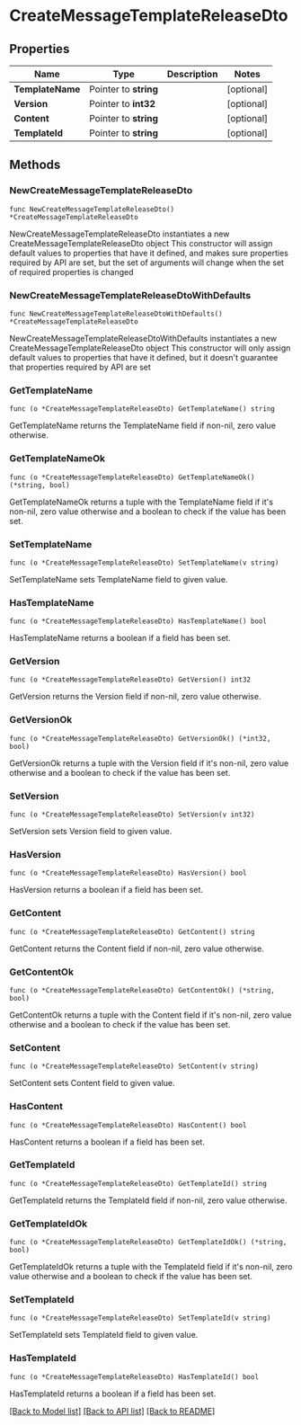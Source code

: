 # CreateMessageTemplateReleaseDto

## Properties

Name | Type | Description | Notes
------------ | ------------- | ------------- | -------------
**TemplateName** | Pointer to **string** |  | [optional] 
**Version** | Pointer to **int32** |  | [optional] 
**Content** | Pointer to **string** |  | [optional] 
**TemplateId** | Pointer to **string** |  | [optional] 

## Methods

### NewCreateMessageTemplateReleaseDto

`func NewCreateMessageTemplateReleaseDto() *CreateMessageTemplateReleaseDto`

NewCreateMessageTemplateReleaseDto instantiates a new CreateMessageTemplateReleaseDto object
This constructor will assign default values to properties that have it defined,
and makes sure properties required by API are set, but the set of arguments
will change when the set of required properties is changed

### NewCreateMessageTemplateReleaseDtoWithDefaults

`func NewCreateMessageTemplateReleaseDtoWithDefaults() *CreateMessageTemplateReleaseDto`

NewCreateMessageTemplateReleaseDtoWithDefaults instantiates a new CreateMessageTemplateReleaseDto object
This constructor will only assign default values to properties that have it defined,
but it doesn't guarantee that properties required by API are set

### GetTemplateName

`func (o *CreateMessageTemplateReleaseDto) GetTemplateName() string`

GetTemplateName returns the TemplateName field if non-nil, zero value otherwise.

### GetTemplateNameOk

`func (o *CreateMessageTemplateReleaseDto) GetTemplateNameOk() (*string, bool)`

GetTemplateNameOk returns a tuple with the TemplateName field if it's non-nil, zero value otherwise
and a boolean to check if the value has been set.

### SetTemplateName

`func (o *CreateMessageTemplateReleaseDto) SetTemplateName(v string)`

SetTemplateName sets TemplateName field to given value.

### HasTemplateName

`func (o *CreateMessageTemplateReleaseDto) HasTemplateName() bool`

HasTemplateName returns a boolean if a field has been set.

### GetVersion

`func (o *CreateMessageTemplateReleaseDto) GetVersion() int32`

GetVersion returns the Version field if non-nil, zero value otherwise.

### GetVersionOk

`func (o *CreateMessageTemplateReleaseDto) GetVersionOk() (*int32, bool)`

GetVersionOk returns a tuple with the Version field if it's non-nil, zero value otherwise
and a boolean to check if the value has been set.

### SetVersion

`func (o *CreateMessageTemplateReleaseDto) SetVersion(v int32)`

SetVersion sets Version field to given value.

### HasVersion

`func (o *CreateMessageTemplateReleaseDto) HasVersion() bool`

HasVersion returns a boolean if a field has been set.

### GetContent

`func (o *CreateMessageTemplateReleaseDto) GetContent() string`

GetContent returns the Content field if non-nil, zero value otherwise.

### GetContentOk

`func (o *CreateMessageTemplateReleaseDto) GetContentOk() (*string, bool)`

GetContentOk returns a tuple with the Content field if it's non-nil, zero value otherwise
and a boolean to check if the value has been set.

### SetContent

`func (o *CreateMessageTemplateReleaseDto) SetContent(v string)`

SetContent sets Content field to given value.

### HasContent

`func (o *CreateMessageTemplateReleaseDto) HasContent() bool`

HasContent returns a boolean if a field has been set.

### GetTemplateId

`func (o *CreateMessageTemplateReleaseDto) GetTemplateId() string`

GetTemplateId returns the TemplateId field if non-nil, zero value otherwise.

### GetTemplateIdOk

`func (o *CreateMessageTemplateReleaseDto) GetTemplateIdOk() (*string, bool)`

GetTemplateIdOk returns a tuple with the TemplateId field if it's non-nil, zero value otherwise
and a boolean to check if the value has been set.

### SetTemplateId

`func (o *CreateMessageTemplateReleaseDto) SetTemplateId(v string)`

SetTemplateId sets TemplateId field to given value.

### HasTemplateId

`func (o *CreateMessageTemplateReleaseDto) HasTemplateId() bool`

HasTemplateId returns a boolean if a field has been set.


[[Back to Model list]](../README.md#documentation-for-models) [[Back to API list]](../README.md#documentation-for-api-endpoints) [[Back to README]](../README.md)


